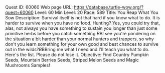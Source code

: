 Quest ID: 60060
Web page URL: https://database.turtle-wow.org/?quest=60060
Level: 60
Min Level: 20
Race: 589
Title: You Reap What You Sow
Description: Survival itself is not that hard if you know what to do. It is harder to survive when you have no food. Hunting? Yes, you could try that, alas, not always you have something to sustain you longer than just some primitive herbs before you catch something.$B$BI see you're pondering on the situation a bit harder than your normal hunters and trappers, so why don't you learn something for your own good and best chances to survive out in the wilds?$B$BBring me what I need and I'll teach you what to do. Here's the list. Please do not lose it.
Objective: Find Country Pumpkin Seeds, Mountain Berries Seeds, Striped Melon Seeds and Magic Mushrooms Samples!
